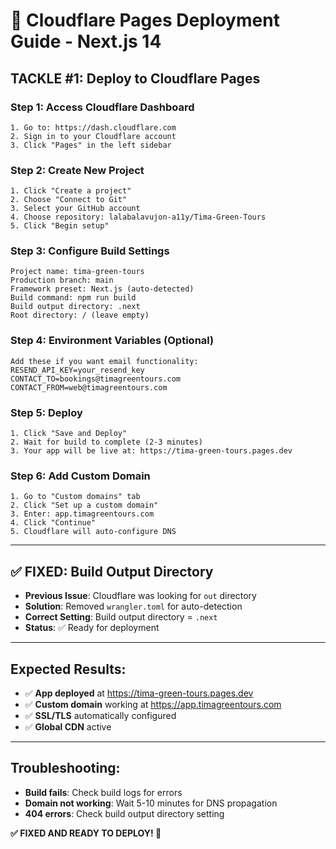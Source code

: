 # 🚀 Cloudflare Pages Deployment Guide - Next.js 14

## **TACKLE #1: Deploy to Cloudflare Pages**

### **Step 1: Access Cloudflare Dashboard**
```
1. Go to: https://dash.cloudflare.com
2. Sign in to your Cloudflare account
3. Click "Pages" in the left sidebar
```

### **Step 2: Create New Project**
```
1. Click "Create a project"
2. Choose "Connect to Git"
3. Select your GitHub account
4. Choose repository: lalabalavujon-a11y/Tima-Green-Tours
5. Click "Begin setup"
```

### **Step 3: Configure Build Settings**
```
Project name: tima-green-tours
Production branch: main
Framework preset: Next.js (auto-detected)
Build command: npm run build
Build output directory: .next
Root directory: / (leave empty)
```

### **Step 4: Environment Variables (Optional)**
```
Add these if you want email functionality:
RESEND_API_KEY=your_resend_key
CONTACT_TO=bookings@timagreentours.com
CONTACT_FROM=web@timagreentours.com
```

### **Step 5: Deploy**
```
1. Click "Save and Deploy"
2. Wait for build to complete (2-3 minutes)
3. Your app will be live at: https://tima-green-tours.pages.dev
```

### **Step 6: Add Custom Domain**
```
1. Go to "Custom domains" tab
2. Click "Set up a custom domain"
3. Enter: app.timagreentours.com
4. Click "Continue"
5. Cloudflare will auto-configure DNS
```

---

## **✅ FIXED: Build Output Directory**
- **Previous Issue**: Cloudflare was looking for `out` directory
- **Solution**: Removed `wrangler.toml` for auto-detection
- **Correct Setting**: Build output directory = `.next`
- **Status**: ✅ Ready for deployment

---

## **Expected Results:**
- ✅ **App deployed** at https://tima-green-tours.pages.dev
- ✅ **Custom domain** working at https://app.timagreentours.com
- ✅ **SSL/TLS** automatically configured
- ✅ **Global CDN** active

---

## **Troubleshooting:**
- **Build fails**: Check build logs for errors
- **Domain not working**: Wait 5-10 minutes for DNS propagation
- **404 errors**: Check build output directory setting

**✅ FIXED AND READY TO DEPLOY! 🚀**
